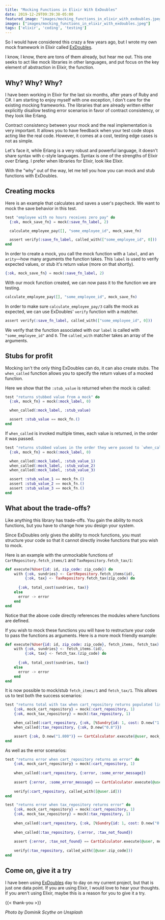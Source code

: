 ```yaml
---
title: "Mocking Functions in Elixir With ExDoubles"
date: 2019-12-29T09:39:38-05:00
featured_image: "images/mocking_functions_in_elixir_with_exdoubles.jpeg"
images: ["images/mocking_functions_in_elixir_with_exdoubles.jpeg"]
tags: ['elixir', 'coding', 'testing']
---
```

So I would have considered this crazy a few years ago, but I wrote my own mock framework in Elixir called [ExDoubles](https://hex.pm/packages/exdoubles). 

I know, I know, there are tons of them already, but hear me out. This one seeks to act like mock libraries in other languages, and put focus on the key element of abstraction in Elixir, the function.

## Why? Why? Why?

I have been working in Elixir for the last six months, after years of Ruby and C#. I am starting to enjoy myself with one exception, I don't care for the existing mocking frameworks. The libraries that are already written either explicitly disallow testing error scenarios in favor of contract consistency, or they look like Erlang.

Contract consistency between your mock and the real implementation is very important. It allows you to have feedback when your test code stops acting like the real code. However, it comes at a cost, testing edge cases is not as simple.  

Let's face it, while Erlang is a very robust and powerful language, it doesn't share syntax with c-style languages. Syntax is one of the strengths of Elixir over Erlang. I prefer when libraries for Elixir, look like Elixir.

With the "why" out of the way, let me tell you how you can mock and stub functions with ExDoubles.

## Creating mocks

Here is an example that calculates and saves a user's paycheck. We want to mock the save behavior in this test.

```elixir
test "employee with no hours receives zero pay" do
  {:ok, mock_save_fn} = mock(:save_fn_label, 2)

  calculate_employee_pay([], "some_employee_id", mock_save_fn)

  assert verify(:save_fn_label, called_with(["some_employee_id", 0]))
end
```

In order to create a mock, you call the mock function with a `label`, and an `arity`—how many arguments the function takes. This `label` is used to verify expected values, or stub it's return value (more on that shortly).

```elixir
{:ok, mock_save_fn} = mock(:save_fn_label, 2)
```
  
With our mock function created, we can now pass it to the function we are testing. 

```elixir
calculate_employee_pay([], "some_employee_id", mock_save_fn)
```

In order to make sure `calculate_employee_pay/3` calls the mock as expected, we can use ExDoubles' `verify` function with a matcher. 

```elixir
assert verify(:save_fn_label, called_with(["some_employee_id", 0]))
```

We verify that the function associated with our `label` is called with `"some_employee_id"` and `0`. The `called_with` matcher takes an array of the arguments.

## Stubs for profit

Mocking isn't the only thing ExDoubles can do, it can also create stubs. The `when_called` function allows you to specify the return values of a mocked function.

Here we show that the `:stub_value` is returned when the mock is called:

```elixir
test "returns stubbed value from a mock" do
  {:ok, mock_fn} = mock(:mock_label, 0)

  when_called(:mock_label, :stub_value)

  assert :stub_value == mock_fn.()
end
```

If `when_called` is invoked multiple times, each value is returned, in the order it was passed.

```elixir
test "returns stubbed values in the order they were passed to `when_called`" do
  {:ok, mock_fn} = mock(:mock_label, 0)

  when_called(:mock_label, :stub_value_1)
  when_called(:mock_label, :stub_value_2)
  when_called(:mock_label, :stub_value_3)

  assert :stub_value_1 == mock_fn.()
  assert :stub_value_2 == mock_fn.()
  assert :stub_value_3 == mock_fn.()
end
```

## What about the trade-offs?

Like anything this library has trade-offs. You gain the ability to mock functions, but you have to change how you design your system. 

Since ExDoubles only gives the ability to mock functions, you must structure your code so that it cannot directly invoke functions that you wish to mock. 

Here is an example with the unmockable functions of `CartRepository.fetch_items/1` and `TaxRepository.fetch_tax/1`:

```elixir
def execute(%User{id: id, zip_code: zip_code}) do
    with {:ok, sundries} <- CartRepository.fetch_items(id),
         {:ok, tax} <- TaxRepository.fetch_tax(zip_code) do
    
      {:ok, total_cost(sundries, tax)}
    else
      error -> error
    end
end
```

Notice that the above code directly references the modules where functions are defined.

If you wish to mock these functions you will have to restructure your code to pass the functions as arguments. Here is a more mock friendly example:

```elixir
def execute(%User{id: id, zip_code: zip_code}, fetch_items, fetch_tax) do
    with {:ok, sundries} <- fetch_items.(id),
         {:ok, tax} <- fetch_tax.(zip_code) do
    
      {:ok, total_cost(sundries, tax)}
    else
      error -> error
    end
end
```

It is now possible to mock/stub `fetch_items/1` and `fetch_tax/1`. This allows us to test both the success scenarios:

```elixir
test "returns total with tax when cart_repository returns populated list" do
    {:ok, mock_cart_repository} = mock(:cart_repository, 1)
    {:ok, mock_tax_repository} = mock(:tax_repository, 1)

    when_called(:cart_repository, {:ok, [%Sundry{id: 1, cost: D.new("1.00"), name: "gloves"}]})
    when_called(:tax_repository, {:ok, D.new("0.8")})

    assert {:ok, D.new("1.800")} == CartCalculator.execute(@user, mock_cart_repository, mock_tax_repository)
end
```

As well as the error scenarios:

```elixir
test "returns error when cart_repository returns an error" do
    {:ok, mock_cart_repository} = mock(:cart_repository, 1)
    
    when_called(:cart_repository, {:error, :some_error_message})
    
    assert {:error, :some_error_message} == CartCalculator.execute(@user, mock_cart_repository, nil)
    
    verify(:cart_repository, called_with([@user.id]))
end

test "returns error when tax_repository returns error" do
    {:ok, mock_cart_repository} = mock(:cart_repository, 1)
    {:ok, mock_tax_repository} = mock(:tax_repository, 1)
    
    when_called(:cart_repository, {:ok, [%Sundry{id: 1, cost: D.new("0.00"), name: "gloves"}]})
    
    when_called(:tax_repository, {:error, :tax_not_found})
    
    assert {:error, :tax_not_found} == CartCalculator.execute(@user, mock_cart_repository, mock_tax_repository)
    
    verify(:tax_repository, called_with([@user.zip_code]))
end
```

## Come on, give it a try

I have been using [ExDoubles](https://hex.pm/packages/exdoubles) day to day on my current project, but that is just one data point. If you are using Elixir, I would love to hear your thoughts. If you aren't using Elixir, maybe this is a reason for you to give it a try.

{{< thank-you >}}

*Photo by Dominik Scythe on Unsplash*